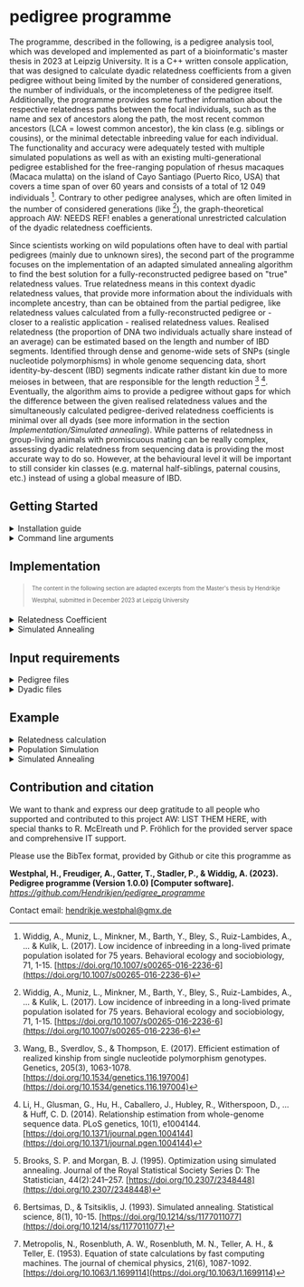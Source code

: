  # pedigree programme

The programme, described in the following, is a pedigree analysis tool, which was developed and implemented as part of a bioinformatic's master thesis in 2023 at Leipzig University. It is a C++ written console application, that was designed to calculate dyadic relatedness coefficients from a given pedigree without being limited by the number of considered generations, the number of individuals, or the incompleteness of the pedigree itself. Additionally, the programme provides some further information about the respective relatedness paths between the focal individuals, such as the name and sex of ancestors along the path, the most recent common ancestors (LCA = lowest common ancestor), the kin class (e.g. siblings or cousins), or the minimal detectable inbreeding value for each individual. The functionality and accuracy were adequately tested with multiple simulated populations as well as with an existing multi-generational pedigree established for the free-ranging population of rhesus macaques (Macaca mulatta) on the island of Cayo Santiago (Puerto Rico, USA) that covers a time span of over 60 years and consists of a total of 12 049 individuals [^1]. Contrary to other pedigree analyses, which are often limited in the number of considered generations (like [^1]), the graph-theoretical approach AW: NEEDS REF! enables a generational unrestricted calculation of the dyadic relatedness coefficients.

Since scientists working on wild populations often have to deal with partial pedigrees (mainly due to unknown sires), the second part of the programme focuses on the implementation of an adapted simulated annealing algorithm to find the best solution for a fully-reconstructed pedigree based on "true" relatedness values. True relatedness means in this context dyadic relatedness values, that provide more information about the individuals with incomplete ancestry, than can be obtained from the partial pedigree, like relatedness values calculated from a fully-reconstructed pedigree or - closer to a realistic application - realised relatedness values. Realised relatedness (the proportion of DNA two individuals actually share instead of an average) can be estimated based on the length and number of IBD segments. Identified through dense and genome-wide sets of SNPs (single nucleotide polymorphisms) in whole genome sequencing data, short identity-by-descent (IBD) segments indicate rather distant kin due to more meioses in between, that are responsible for the length reduction [^2] [^3]. Eventually, the algorithm aims to provide a pedigree without gaps for which the difference between the given realised relatedness values and the simultaneously calculated pedigree-derived relatedness coefficients is minimal over all dyads (see more information in the section _Implementation/Simulated annealing_). While patterns of relatedness in group-living animals with promiscuous mating can be really complex, assessing dyadic relatedness from sequencing data is providing the most accurate way to do so. However, at the behavioural level it will be important to still consider kin classes (e.g. maternal half-siblings, paternal cousins, etc.) instead of using a global measure of IBD. 

## Getting Started
<details>
<summary>Installation guide</summary>
 
- download (and don't forget to unzip) the repository to your local filesystem
- after downloading the source code, open the command line and navigate within the terminal into the folder _pedigree_programme/source/_
  - you can use `ls` to check if you are in the correct folder and if all the necessary files were downloaded: multiple headerfiles (.h), the respective source code files (.cpp), _main.cpp_ and the makefile _makefile_pedigree_programme_
- run in the command line `make -f makefile_pedigree_programme`
  - this program is written using C++17 features and relies on the C++ Standard Library, which is typically included within the C++ compiler. Therefore, no additional library installations are necessary. However, please ensure that your compiler supports C++17 standards. 
  - if you have trouble with the make command on windows e.g. _'make' is not recognized as an internal or external command, operable programme or batch file._
    - either download [Cygwin](https://www.cygwin.com/install.html), use the setup exe to install _make_ and _gcc/g++_, move the programme folder to Cygwin and run the command in the Cygwin Terminal
    <!-- Cygwin Setup Installation Tutorial Youtube by C Plus+: https://www.youtube.com/watch?v=2ypfJZ6YuVo -->
    - or install [MinGW](https://sourceforge.net/projects/mingw/files/Installer/mingw-get-setup.exe/download), set a new environment variable to the bin folder of mingw, install make by `mingw-get install mingw32-make` or the MinGW Interface (started by `mingw-get`) and use the command `mingw32-make -f makefile_pedigree_programme` instead
  <!-- MinGW Setup Installation Tutorial Youtube by PascalLandau: https://www.youtube.com/watch?v=taCJhnBXG_w-->
- now you can use the command `./pedigree_programme` to start the programme
- for general information you can type `./pedigree_programme -h` to list all possible command line arguments, or `./pedigree_programme -v` to get the current version
</details>

<details>
<summary>Command line arguments</summary>

The pedigree programme provides three different functionalities: "relatedness","simulation", and "annealing", that could be chosen by the command line argument `-f <functionality>`.
 - _relatedness_: calculates the dyadic relatedness (+ path characteristics) from a given (partial or complete) pedigree
 - _simulation_: simulates a random population and returns a complete pedigree
 - _annealing_: starts a simulated annealing algorithm to fill the parental gaps within a partial pedigree using dyadic values of realised relatedness (IBD)
 - if no argument is given, the programme starts without task, gives a short warning and terminates

For each mode, further required and optional arguments are listed below:

<details><summary>
functionality == relatedness</summary>

#### required arguments
- `-p <input_pedigree>` [string]: path to pedigree file, e.g. _pedigree.txt_

#### optional arguments
- `-c <cores>` [int]
  - **options**: number of cores for multiprocessing
  - **default**: 1 (no multiprocessing)
- `-d <input_dyadlist>` [string]
  - **options**: path to file with selected dyads e.g. _dyad_selection.txt_
  - **default**: [empty] (all dyads within the pedigree will be analysed)
- `-e <output_extend>` [string]
  - **options**:
    - _full_: returns the full dyadlist output, including path characteristics
    - _reduced_: returns only dyadlist with dyadic relatedness coefficients
  - **default**: full
- `-l <generation_limit>` [int]
  - **options**: restricts the distance to potential lowest common ancestors, e.g. if generation_limit == _3_, only paths up to the grandparent generation will be returned, great-grand-parents will be considered as unrelated
  - **default**: [empty] (no limitation; all ancestors of a focal will be considered as potential lowest common ancestor)
- `-o <output>` [string]
  - **options**: custom output name (prefix) e.g. if output == _programme_output_, the resulting output files will be named "programme_output_dyadlist.txt" and "programme_output_info.txt"
  - **default**: [empty] (the input file name will be used as prefix)
- `-r <reduce_node_space>` [bool]
  - **options**:
    - _true_: before calculating the dyadic relatedness, the number of individuals will be reduced which means that only descendants of the focal's common ancestors will be considered in the analysis (it effectively reduces the search space without affecting the result, but might be only beneficial in almost completely known pedigrees with a long history due to the extra computational cost)
    - _false_: no prior narrowing of the search space
  - **default**: false

#### Example
`./pedigree_programme -f relatedness -p pedigree.txt -e reduced -c 5`

</details>
<details><summary>
functionality == simulation</summary>

#### required arguments
- `-n <start_individual>` [int]: number of individuals at the start of the simulation
- `-s <simulation_duration>` [int]: number of years considered in pedigree to restrict the duration of the simulation

#### optional arguments
- `-a <max_age>` [int]
  - **options**: species-/population specific age maximum (individuals who reach the maximum age will decease in the following year)
  - **default**: 30
- `-b <birth_rate>` [double]
  - **options**: specifies the annual increment in the number of offsprings born each year during the population simulation
  - **default**: 4.0
- `-q <death_rate>` [double]
  - **options**: specifies the annual increment in the number of deaths each year during the population simulation
  - **default**: 3.0
- `-y <default_year>` [int]
  - **options**: start year for population simulation
  - **default**: 1900

#### Example
`./pedigree_programme -f simulation -n 20 -s 10 -y 1938`
</details>
<details><summary>
functionality == annealing</summary>

#### required arguments
- `-d <input_dyads_complete>` [string]: path to dyadlist with realised relatedness values, e.g. _true_dyads.txt_
- `-p <input_pedigree>` [string]: path to pedigree file (with gaps), e.g. _pedigree.txt_

#### optional arguments
- `-c <cores>` [int]
  - **options**: number of cores for multiprocessing
  - **default**: 1 (no multiprocessing)
- `-i <init_temp>` [double]
  - **options**: start temperature
  - **default**: [empty] (automatically calculated by $\text{start temperature = init factor (= highest mean relatedness of an individual}) \cdot n_{nodes} \cdot 1.5$
- `-k <visualization>` [bool]
  - **options**:
    - _true_: keep track of simulated annealing steps (the respective relatedness variance and if they are rejected)
    - _false_: prior simulated annealing steps are not recorded/returned
  - **default**: true
- `-t <stop_temp>` [double]
  - **options**: stop temperature, if current temperature falls below stop temperature, the algorithm terminates
  - **default**: 1.0
- `-x <temp_decay>` [double]
  - **options**: the temperature multiplication factor to determine the number of iterations (if the number of iteration _n_ is set, the decay factor can be calculated with temp_decay = $\sqrt[n]{\frac{t_{stop}}{t_{init}}} $
  - **default**: 0.99
- `-z <complete_pedigree>` [string]
  - **options**: path to complete pedigree if full known pedigree exists (with all gaps correctly filled) and if it should be used to evaluate accuracy of simulated annealing output
  - **default**: [empty] (no comparison whether gaps are correctly filled in the end of the simulated annealing)

#### Example
`./pedigree_programme -f annealing -p pedigree_with_gaps.txt -d realized_dyadic_relatedness.txt -x 0.995 -c 5 -m 1000 -w 1000`
</details>

#### general optional arguments
- `-g <gestation_length>` [int]
  - **options**: gestation length in days
  - **default**: 200
- `-j <twins>` [bool]
  - **options**:
    - _true_: twins are possible
    - _false_: twins are not possible or rare to the point that potential mom candidates can be excluded if the have already an offspring in the respective birth cohort
  - **default**: false
- `-m <maturation_age_m>` [int]
  - **options**: maturation age of males in days
  - **default**: 1250
- `-w <maturation_age_f>` [int]
  - **options**: maturation age of females in days
  - **default**: 1095


</details>

## Implementation

> <sub><sup>The content in the following section are adapted excerpts from the Master's thesis by Hendrikje Westphal, submitted in December 2023 at Leipzig University</sup></sub> 

<details>
<summary>Relatedness Coefficient</summary>
 
#### Relatedness coefficient calculation

To calculate the dyadic relatedness coefficient, the (partial) pedigree G is conceived as a directed acyclic graph, consisting of two distinct classes of vertices, $V_1$ (males) and $V_2$ (females) whereas each vertex represents an individual. Edges within the graph refer to one-directional direct kinship bonds between parent and offspring, which implies that for each (heterogamous) node at least two edges exist (to the mother and to the father), or more in case of own offspring. But while in reality, pedigrees often consists of missing parents, two imaginary nodes $\rho_1\ \epsilon\ V_1$ and $\rho_2\ \epsilon\ V_2$ are added, serving as a compensatory substitute for unknown mothers or sires, see example graph below:

<p align="center">
  <img src="example/relatedness_calculation/example_relatedness_calculation.jpg" width="700">
</p>

![Example relatedness calculation](example/relatedness_calculation/example_relatedness_calculation.jpg)

Generally, the relatedness coefficient of an individual $x\ \epsilon\ V$ to itself is stated as $f\left(x,x\right)=1$ while the relatedness of two different focals $f\left(x,y\right)$ can be expressed by the following recursive formula
$$f\left(x,y\right)=\ \frac{1}{4}\left[f\left(x_1,y_1\right)+f\left(x_1,y_2\right)+f\left(x_2,y_1\right)+f(x_2,y_2)\right]$$ ($x_1,\ x_2$ as parents of $x$; $y_1,\ y_2$ as parents of $y$ while $x_1,\ y_1\ \epsilon\ V_1$ and $x_2,\ y_2\ \epsilon\ V_2$).
In the particular case of determining the relatedness coefficient between an individual $x$ and its ancestor $x_i$, it is calculated by
$$f\left(x,x_i\right)=\ \frac{1}{2}\left[f\left(x_1,x_i\right)+f\left(x_2,x_i\right)\right]$$
($x,\ x_i\ \epsilon\ V;\ x_1\ \epsilon\ V_1$ and $x_2\ \epsilon\ V_2$ as parents of $x$). Even more specific, if $x_i \equiv x_1 \lor x_2$, the relatedness between parent and offspring is given by
$$f\left(x,x_1\right)=\ \frac{1}{2}\left[1+f\left(x_1,x_2\right)\right]$$
At last, in case of imaginary nodes, $\rho_1$ and $\rho_2$ are assumed as unrelated to each other or any other individual $x\ \epsilon\ V:$
$$f\left(\rho_1,\rho_2\right)=f\left(x,\rho_1\right)=f\left(x,\rho_2\right)=0$$
Based on these recursive functions, the programme computes the relatedness between a dyad by bidirectionally traversing through the graph until it either identifies their lowest common ancestor or terminates due to a trivial solution. In other words, the algorithm starts simultaneously with both individuals and applies stepwise the appropriate function from above, that keeps calling itself unless the relatedness value of two ancestors is already known (for instance, if ancestor 1 == ancestor 2 (then r = 1), or if the one ancestor is unknown (then r = 0)).
</details>

<details>
<summary>Simulated Annealing </summary>

#### Adapted Simulated Annealing Algorithm 

Within the programme a simulated annealing algorithm is implemented to fill possibly existing gaps within a given pedigree. Therefore, it uses the discrepancy between user-provided realised relatedness values (e.g. obtained from whole genome sequencing) and the calculated pedigree-derived relatedness values as cost function. With trying to minimize the cost/discrepancy by simulated annealing, the aim is to find the one pedigree solution which explains best the variance.
This is highly relevant, if e.g. a DNA sample of a sire are missing, hence offspring related over this father could not have been identified so far. In this example, the simulated annealing approach would percieve the discrepancy of the pedigree-derived relatedness coefficient of the paternal halfsiblings, that is 0 since the father is unknown, and the provided realised relatedness value of something around 0.25. Optimally, that would result in identifying one individual as the father of both, while
validating the identity of said individual by realised relatedness values of further individuals related or unrelated to either the potential father or the half-siblings. Hence, the more realised relatedness values are passed to the algorithm, the higher is the probability of getting a correctly reconstructed pedigree. Therefore, even if the ID of the father is originally unknown due to missing DNA, he can be identified based on whole genome sequencing data of his descendants.

Simulated Annealing in general requires a given start and stop temperature, as well as a factor to decrease the current temperature until it reach the stop temperature, whereby temperature refers to the origin of the idea behind it. It was adopted from a gradually cooling process in thermodynamics, that was introduced instead of a rapid cooling off, to allow molecules to order themselves in an optimal energetic state, which mirrors in accordance of the algorithm the possibility to escape local minima and end with the global minimum [^4]. The general concept of simulated annealing involves starting with a random solution and within each iteration, the current (last accepted) solution is compared to a new neighbourly solution, which is either accepted or rejected, whereby the acceptance depends highly on the current temperature, the total discrepancy as well as the used acceptance criterion [^5].

$$F =\Sigma\ |f(x,y) - g(x,y) | \to min$$ (with $f(x,y)$ as the pedigree-based dyadic relatedness and $g(x,y)$ as the dyadic realised relatedness)
To fit the specific problem, the general simulated annealing algorithm is adapted as explained in the following outline:

- At first, all pedigree gaps need to be identified.
- Create an start solution by randomly assigning parents from a pool of suitable candidates for each gap. Suitable candidate are parents who were alive and mature at the time of conception (sire) or birth (mother) and were not excluded as potential parent priorly due to genetic analysis or because a female has already an offspring in the respective cohort AW: THiS SHOUDL GO, females rarely can have twins.
- Calculation of the relatedness coefficient for each relevant dyad (those for which realised relatedness values are available)
- Evaluate the difference between the realised and pedigree-derived relatedness values of the start solution for each relevant dyad
- Save the current difference as the best-known difference, and the start solution as the best pedigree.
- Iteration: While the current temperature is above the (given) stop temperature: 
  - Create a new solution by exchanging one potential parent with another suitable candidate (= neighbour solution, since only one gaps is modified in comparison to the current solution)
  - Calculate the changed relatedness values for dyads affected by this alteration (all relevant dyads which include the offspring, the previous and the new parent candidate).
  - Compare the previous (from current solution) and the new relatedness values (from neighbour solution) to determine the discrepancy between both solutions.
  - If the neighbour solution is worse, apply the Metropolis acceptance criterion [^6] to decide whether to accept it or not: $$e^\frac{F_{n}-F_{c}}{T} > X\to [0,1]$$
 (with $F_n$ as fitness function of the neighbour solution and $F_c$ of the current solution; $T$ as temperature and $X$ as random number in the range between 0 and 1)
  - If accepted (or the neighbour solution is better in the first place), the neighbour solution becomes the new current solution; otherwise, it's rejected, and the previous solution (non-updated current solution) remains in place. 
  - If necessary, update the best difference and pedigree.
- Finally, save the last pedigree solution in a file.

</details>

## Input requirements
<details>
<summary>Pedigree files</summary>
Pedigree file in this context refers to a file, containing a table with information for each individual in the population per row. Since the programme is able to handle gaps (missing parental data), both a complete or partial pedigree can be passed as argument to calculate relatedness coefficients.

 - Input file format: .txt (tab-separated)
- no header
- empty NA values (like "") lead to adverse behaviour or programme abort
- columns (order and format is mandatory): ID, sex, birthseason/year, mom_ID, sire_ID, day of birth (DOB), day of death (DOD), nonsire, nondam
  AW: WOULD ALL NONSIREs AND NONDAMS of group or pop need to be listed? SOMETIMES WE MAY NOT KNOW, if their is extra-group paternity in a spp, all adult males in pop are likely fathers (hence here non-sires minues dad)
- please refer to the column **missing_value** of the following table to ascertain the correct format for NAs for each attribute

|column|data type|missing value|comment|
|-|-|-|-|
|ID |string| cannot be supported; no NA values possible|ID names have to be unique and have to be unambiguously assignable to parent IDs; every parent ID from mom_ID or sire_ID has to be listed in the pedigree file separately; ID names like _UNK_, _NA_, _unknown_, _unkn_f_, and _unkn_m_ have to be avoided
|sex |char| u| usage of the following options only _f_ = female, _m_ = male, or _u_ = unknown sex
|birthseason |int|0| year
|mom_ID |string|unknown| have to be relatable to exactly one ID, respectively one female individual in the pedigree file
|sire_ID |string|unknown| have to be relatable to exactly one ID, respectively one male individual in the pedigree file 
|DOB |string (dateformat)| NA| in the format: 01-01-1900
|DOD |string (dateformat)|NA| in the format: 01-01-1900
|nonsire |string| NA|IDs of previously excluded sires strung together (have to be relatable to exactly one ID of the respective sex in the pedigree); separated by @ e.g. _indiv1@indiv2@indiv3_; ensure that each individual has at least one remaining potential sire within the pedigree, else an individual without potential parent candidates will be assumed to be a founder individual, which means that the paternal gap will not be considered in the further analysis|
|nondam |string| NA|IDs of previously excluded moms strung together (have to be relatable to exactly one ID of the respective sex in the pedigree); separated by @ e.g. _indiv1@indiv2@indiv3_; ensure that each individual has at least one remaining potential mother within the pedigree, else an individual without potential parent candidates will be assumed to be a founder individual, which means that the paternal gap will not be considered in the further analysis|

- [example 1](example/relatedness_calculation/example_input_pedigree.txt) or [example 2](example/population_simulation/example_simulation.txt)

</details>
<details>
<summary>Dyadic files</summary>

#### Dyad Selection (Relatedness Calculation)
- Input file format: .txt (tab-separated)
- no header
- empty NA values (like "") lead to adverse behaviour or programme abort
- columns (order and format is mandatory): ID_1, ID_2
  - ID names have to be unique and have to be unambiguously assignable to pedigree IDs; every focal ID has to be listed in the pedigree separately; ID names like _UNK_, _NA_, _unknown_, _unkn_f_, and _unkn_m_ have to be avoided
- [example](example/relatedness_calculation/example_input_dyad_selection.txt)

#### Dyadic relatedness information (Simulated Annealing: realised and pedigree-derived relatedness values)
- Input file format: .txt (tab-separated)
- no header
- empty NA values (like "") lead to adverse behaviour or programme abort
- only dyads listed within this file will be considered as relevant for minimizing the variance between the pedigree-derived relatedness coefficient and the realised realtedness value
- columns (order and format is mandatory): ID_1, ID_2, pedigree_r, real_r
  - ID names have to be unique and have to be unambiguously assignable to pedigree IDs; every focal ID has to be listed in the pedigree separately; ID names like _UNK_, _NA_, _unknown_, _unkn_f_, and _unkn_m_ have to be avoided
  - pedigree_r: dyadic relatedness coefficient from the incomplete pedigree; no NA values possible
  - real_r: realised relatedness values of the dyad, obtained for instance from shared IBD segments; no NA values possible
- [example](example/simulated_annealing/example_simulation_dyads.txt)
</details>

## Example
<details>
<summary>Relatedness calculation</summary>
 
<p align="center">
  <img src="example/relatedness_calculation/mini_example_git.png" width="300">
</p>
 
To calculate the dyadic relatedness for some selected dyads of this partial pedigree, two input files are required: the pedigree file itself (one individual per row) and the preselected set of dyads to consider. The files used for that example are listed in the subsection **Input files**, while the resulting output (relatedness coefficients, path characteristics for the selected dyads,  minimal inbreeding value and number of completely known generations per individual) can be viewed in the second section **Output files**. 
<details>
<summary>I. Input files</summary>

#### Input file (pedigree)

|ID|sex|birthseason|mom|sire|DOB|DOD|nonsire|nondam|
| ------------- | ------------- | ------------- | ------------- | ------------- | ------------- | ------------- | ------------- | ------------- |
|A|f|1905|unknown|unknown|01-01-1900|NA|NA|NA|
|B|f|1911|A|unknown|01-01-1911|NA|NA|NA|
|C|m|1912|unknown|unknown|01-01-1912|NA|NA|NA|
|D|f|1913|A|unknown|01-01-1913|NA|NA|NA|
|E|f|1914|A|unknown|01-01-1914|NA|NA|NA|
|F|m|1915|unknown|unknown|01-01-1915|NA|NA|NA|
|G|m|1920|B|unknown|01-01-1920|NA|NA|NA|
|H|f|1921|D|C|01-01-1921|NA|NA|NA|
|I|m|1922|E|F|01-01-1922|NA|NA|NA|
|J|m|1923|E|F|01-01-1923|NA|NA|NA|
|K|m|1928|H|G|01-01-1928|NA|NA|NA|
|L|f|1929|H|I|01-01-1929|NA|NA|NA|

[example_input_pedigree.txt](example/relatedness_calculation/example_input_pedigree.txt)


#### Input file (dyad selection)

|ID_1|ID_2|
| ------------- | ------------- |
|C|F|
|H|L|
|I|J|
|K|L|
|C|G|
|D|G|
|D|J|

[example_input_dyad_selection.txt](example/relatedness_calculation/example_input_dyad_selection.txt)

</details>
<details>
<summary> II. Output files/explanation </summary>
 
#### Output file (dyad list)
 
During the analysis, the following path characteristics were computed along the relatedness calculation:

> <sub><sup>The following table is taken from the Master's thesis by Hendrikje Westphal, submitted in December 2023 at Leipzig University, Germany</sup></sub>

|name | explanation | example |
| ------------- | ------------- | ------------- |
|path | consecutive list of nodes along the relatedness path (edge directions are left unregarded) | E@A@B@G|
|lca | lowest common ancestor within path, that is the most recent ancestor both individuals share | A | 
|pathline | sequence of sexes (f/m/u) along the path | fffm |
|kinline | whether the path consists solely of maternal ("mat") or paternal ancestors ("pat"); “mixed” if the one path includes both maternal and paternal ancestors | mat |
|depth | path length from LCA to each focal | 1/2 |
|kin_class | kin class label based on the table of consanguinity (see below) | nephew-aunt |
|fullhalf | whether two identical paths exist with different lowest common ancestors, e.g. to differentiate between full- and half-siblings | half |
|min\_DGD | minimal dyadic genealogical depth states the pedigree completeness for the dyad; i.e. the minimal amount of fully resolved generations starting from both focals | 1 |

<details>
<summary>Consanguinity table (Wikipedia)</summary>
 
<p align="center">
<img src="https://upload.wikimedia.org/wikipedia/commons/0/0d/Table_of_Consanguinity_showing_degrees_of_relationship.svg" width="500">

https://upload.wikimedia.org/wikipedia/commons/0/0d/Table_of_Consanguinity_showing_degrees_of_relationship.svg
</p>
</details>

For instance, if we look on the dyad (E_G) from the pedigree example above. The focal individuals E (circle = female) and G (square = male) are related only by maternal ancestors (kinline = **mat**), because the individuals along the path (E-A-B-G) are female-female-female-male (pathline = **fffm**), whereby the first and the last sex belongs to the focals. Therefore E and G are purely maternal related. Furthermore, the lowest common ancestor **A** is one edge apart from E and two from G (depth = **1/2**) which codes in combination with the sexes for the kin class nephew/aunt. Because they are related by exactly one path, they have to be a **half** nephew/aunt pair. Also, each focal has at least one unknown parent, therefore the min DGD is 1.

The full returned output file would look like this:

|ID 1|ID 2|dyad|relatedness coefficient|paths|pathline|kinline|LCA|depth|kin_class|fullhalf|min_DGD| 
| ------------- | ------------- | ------------- | ------------- | ------------- | ------------- | ------------- | ------------- | ------------- | ------------- | ------------- | ------------- |
|C|F|C_F|0|NA|NA|NA|NA|NA|nonkin|NA|1|
|H|L|H_L|0.531250000000000|H@L/@/H@D@A@E@I@L|ff/@/ffffmf|mat/@/mixed|H/@/A|0/1/@/2/3|daughter&mother/@/1st-cousins-once-removed|half/@/half|2|
|I|J|I_J|0.500000000000000|I@E@J/@/I@F@J|mfm/@/mmm|mat/@/pat|E/@/F|1/1/@/1/1|brothers/@/brothers|full/@/full|2|
|K|L|K_L|0.296875000000000|K@H@L/@/K@H@D@A@E@I@L/@/K@G@B@A@D@H@L/@/K@G@B@A@E@I@L|mff/@/mffffmf/@/mmfffff/@/mmfffmf|mat/@/mixed/@/mixed/@/mixed|H/@/A/@/A/@/A|1/1/@/3/3/@/3/3/@/3/3|siblings/@/2nd-cousins/@/2nd-cousins/@/2nd-cousins|half/@/half/@/half/@/half|2|
|C|G|C_G|0|NA|NA|NA|NA|NA|nonkin|NA|1|
|D|G|D_G|0.125000000000000|D@A@B@G|fffm|mat|A|1/2|nephew&aunt|half|1|
|D|J|D_J|0.125000000000000|D@A@E@J|fffm|mat|A|1/2|nephew&aunt|half|1|

[example_output_dyadlist.txt](example/relatedness_calculation/example_output_dyadlist.txt)

#### Output file (pedigree): 

Additionally, a second output file will be generated, including the pedigree file with some additionally information like generational depth (column "full_generations", equal to **min_DGD** but this time the exact value for the respective individual is returned instead of the minimal value of both focals), minimal inbreeding value and a string of listed individuals that are potential mothers/sires for the individual concerned in case of unknown parents. 

|ID|sex|BS|mom|sire|DOB|DOD|pot_sire|pot_mom|full_generations|min_f|
| ------------- | ------------- | ------------- | ------------- | ------------- | ------------- | ------------- | ------------- | ------------- | ------------- | ------------- |
|A|f|1905|unkn_f|unkn_m|1-1-1900|0-0-0|NA|NA|1|0.000000000000000|
|B|f|1911|A|unkn_m|1-1-1911|0-0-0|NA|NA|1|0.000000000000000|
|C|m|1912|unkn_f|unkn_m|1-1-1912|0-0-0|NA|NA|1|0.000000000000000|
|D|f|1913|A|unkn_m|1-1-1913|0-0-0|NA|NA|1|0.000000000000000|
|E|f|1914|A|unkn_m|1-1-1914|0-0-0|NA|NA|1|0.000000000000000|
|F|m|1915|unkn_f|unkn_m|1-1-1915|0-0-0|NA|NA|1|0.000000000000000|
|G|m|1920|B|unkn_m|1-1-1920|0-0-0|NA|NA|1|0.000000000000000|
|H|f|1921|D|C|1-1-1921|0-0-0|NA|NA|2|0.000000000000000|
|I|m|1922|E|F|1-1-1922|0-0-0|NA|NA|2|0.000000000000000|
|J|m|1923|E|F|1-1-1923|0-0-0|NA|NA|2|0.000000000000000|
|K|m|1928|H|G|1-1-1928|0-0-0|NA|NA|2|0.031250000000000|
|L|f|1929|H|I|1-1-1929|0-0-0|NA|NA|3|0.031250000000000|

[example_output_pedigree_info.txt](example/relatedness_calculation/example_output_pedigree_info.txt)

</details>

##

</details>

<details>
<summary>Population Simulation</summary>

examplary output of a simulated pedigree with 20 founder individuals born/start in 1950, simulated for 10 years: [simulated pedigree](example/population_simulation/example_simulation.txt) and the respective list of [dyadic relatedness coefficients](example/population_simulation/example_simulation_dyadic_paths.txt). In total, 117 individual are simulated (20 founders + 97 descendants with a complete ancestry, i.e. no parental gaps), which results in 1442 dyads. 
- created with: `./pedigree_programme -f simulation -n 20 -s 10 -y 1950 -o ../example/population_simulation/example_simulation`

</details>
<details>
<summary>Simulated Annealing</summary>

examplary simulated annealing based on the simulated pedigree above (please refer to section _Implementation/Simulated Annealing_ if you are unfamiliar with the idea behind the implemented algorithm)
- [partial pedigree](example/simulated_annealing/example_simulation_incomplete.txt): randomly added paternal gap with a probability of 50% in all descendants of the simulated population
- [complete pedigree](example/population_simulation/example_simulation.txt): file from population simulation
- [dyads](example/simulated_annealing/example_simulation_dyads.txt): combined list of relatedness coefficients for each dyad, (1) from incomplete/partial pedigree and (2) realised relatedness. In this example I could not use existing realised relatedness values from whole genome sequencing since the pedigree itself was simulated. Therefore, realised relatedness values are in this case the calculated pedigree-derived relatedness coefficients from the complete pedigree with added recombination noise. That means, instead of using the average relatedness for each kin class (like 0.25 for half-siblings, or 0.0625 for half first cousins), a bit more variance was added to these values (like 0.22 instead of 0.25). The exact ranges, the variance was derived from, are further explained within the master thesis.
- simulated annealing started with `.\pedigree_programme -f annealing -p ..\example\simulated_annealing\example_simulation_incomplete.txt -d ..\example\simulated_annealing\example_simulation_dyads.txt -o ..\example\simulated_annealing\example_annealing_output -z ..\example\population_simulation\example_simulation.txt -x 0.999`
- output files: [final pedigree solution](example/simulated_annealing/example_annealing_output_annealed.txt) after simulated annealing, [start solution pedigree](example/simulated_annealing/example_annealing_output_start_solution.txt) (randomly filled pedigree) and [visualization data](example/simulated_annealing/example_annealing_output_visualization.txt)
- simulated annealing assigned 39/43 gaps (90.7%) correctly (time: 1 minute, iterations: 2665, falsely assigned sires: 4) and therefore reduced the total discrepancy in relatedness (= cost function or sum of all pedigree-derived vs. realised relatedness values) from approximately 321 to 96 (minimization of cost function: -70%), see simulated annealing graph below (plotted visualization data). A minimization of the discrepancy towards 0 is highly unlikely due to the variance in the realised relatedness values in comparison to the statistical average of pedigree-derived relatedness values. 
<p align="center">
  <img src="example/simulated_annealing/R_difference_decrease.jpeg" width="350">
</p>

</details>

## Contribution and citation
We want to thank and express our deep gratitude to all people who supported and contributed to this project AW: LIST THEM HERE, with special thanks to R. McElreath und P. Fröhlich for the provided server space and comprehensive IT support.

Please use the BibTex format, provided by Github or cite this programme as

**Westphal, H., Freudiger, A., Gatter, T., Stadler, P., & Widdig, A. (2023). Pedigree programme (Version 1.0.0) [Computer software].** _https://github.com/Hendrikjen/pedigree_programme_

Contact email: hendrikje.westphal@gmx.de


[^1]: Widdig, A., Muniz, L., Minkner, M., Barth, Y., Bley, S., Ruiz-Lambides, A., ... & Kulik, L. (2017). Low incidence of inbreeding in a long-lived primate population isolated for 75 years. Behavioral ecology and sociobiology, 71, 1-15. [https://doi.org/10.1007/s00265-016-2236-6](https://doi.org/10.1007/s00265-016-2236-6)

[^2]: Wang, B., Sverdlov, S., & Thompson, E. (2017). Efficient estimation of realized kinship from single nucleotide polymorphism genotypes. Genetics, 205(3), 1063-1078. [https://doi.org/10.1534/genetics.116.197004](https://doi.org/10.1534/genetics.116.197004)

[^3]: Li, H., Glusman, G., Hu, H., Caballero, J., Hubley, R., Witherspoon, D., ... & Huff, C. D. (2014). Relationship estimation from whole-genome sequence data. PLoS genetics, 10(1), e1004144. [https://doi.org/10.1371/journal.pgen.1004144](https://doi.org/10.1371/journal.pgen.1004144)

[^4]: Brooks, S. P. and Morgan, B. J. (1995). Optimization using simulated annealing. Journal of the Royal Statistical Society Series D: The Statistician, 44(2):241–257. [https://doi.org/10.2307/2348448](https://doi.org/10.2307/2348448)


[^5]: Bertsimas, D., & Tsitsiklis, J. (1993). Simulated annealing. Statistical science, 8(1), 10-15. [https://doi.org/10.1214/ss/1177011077](https://doi.org/10.1214/ss/1177011077)

[^6]: Metropolis, N., Rosenbluth, A. W., Rosenbluth, M. N., Teller, A. H., & Teller, E. (1953). Equation of state calculations by fast computing machines. The journal of chemical physics, 21(6), 1087-1092. [https://doi.org/10.1063/1.1699114](https://doi.org/10.1063/1.1699114)
